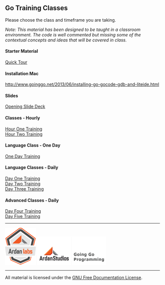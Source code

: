 ## Go Training Classes
Please choose the class and timeframe you are taking.

*Note: This material has been designed to be taught in a classroom environment. The code is well commented but missing some of the contextual concepts and ideas that will be covered in class.*

#### Starter Material

[Quick Tour](quick_tour)

#### Installation Mac

http://www.goinggo.net/2013/06/installing-go-gocode-gdb-and-liteide.html

#### Slides

[Opening Slide Deck](day1/opening/slide1.md)

#### Classes - Hourly

[Hour One Training](hour_1_training.md)  
[Hour Two Training](hour_2_training.md)

#### Language Class - One Day

[One Day Training](one_day_training.md)  

#### Language Classes - Daily

[Day One Training](day_1_training.md)  
[Day Two Training](day_2_training.md)  
[Day Three Training](day_3_training.md)

#### Advanced Classes - Daily

[Day Four Training](day_4_training.md)  
[Day Five Training](day_5_training.md)

___
[![Ardan Labs](images/ggt_logo.png)](http://www.ardanlabs.com)
[![Ardan Studios](images/ardan_logo.png)](http://www.ardanstudios.com)
[![GoingGo Blog](images/ggb_logo.png)](http://www.goinggo.net)
___
All material is licensed under the [GNU Free Documentation License](https://github.com/ArdanStudios/gotraining/blob/master/LICENSE).